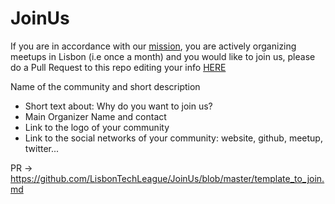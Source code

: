 # JoinUs

If you are in accordance with our [mission](https://github.com/LisbonTechLeague/documentos/blob/master/Manifesto.md), you are actively organizing meetups in Lisbon (i.e once a month) and you would like to join us, please do a Pull Request to this repo editing your info [HERE](https://github.com/LisbonTechLeague/JoinUs/blob/master/template_to_join.md)

Name of the community and short description
- Short text about: Why do you want to join us?
- Main Organizer Name and contact
- Link to the logo of your community
- Link to the social networks of your community: website, github, meetup, twitter...

PR -> https://github.com/LisbonTechLeague/JoinUs/blob/master/template_to_join.md

